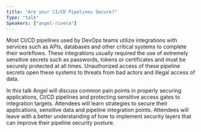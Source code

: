 ```yaml
---
title: "Are your CI/CD Pipelines Secure?"
Type: "talk"
Speakers: ["angel-rivera"]
---
```


Most CI/CD pipelines used by DevOps teams utilize integrations with services such as APIs, databases and other critical systems to complete their workflows. These integrations usually required the use of extremely sensitive secrets such as passwords, tokens or certificates and must be securely protected at all times. Unauthorized access of these pipeline secrets open these systems to threats from bad actors and illegal access of data.

In this talk Angel will discuss common pain points in properly securing applications, CI/CD pipelines and protecting sensitive access gates to integration targets. Attendees will learn strategies to secure their applications, sensitive data and pipeline integration points. Attendees will leave with a better understanding of how to implement security layers that can improve their pipeline security posture.

